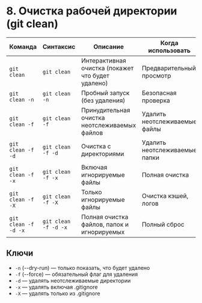 # 8. Очистка рабочей директории (git clean)

| Команда | Синтаксис | Описание | Когда использовать |
|---------|-----------|----------|-------------------|
| `git clean` | `git clean` | Интерактивная очистка (покажет что будет удалено) | Предварительный просмотр |
| `git clean -n` | `git clean -n` | Пробный запуск (без удаления) | Безопасная проверка |
| `git clean -f` | `git clean -f` | Принудительная очистка неотслеживаемых файлов | Удалить неотслеживаемые файлы |
| `git clean -f -d` | `git clean -f -d` | Очистка с директориями | Удалить неотслеживаемые папки |
| `git clean -f -x` | `git clean -f -x` | Включая игнорируемые файлы | Полная очистка |
| `git clean -f -X` | `git clean -f -X` | Только игнорируемые файлы | Очистка кэшей, логов |
| `git clean -f -d -x` | `git clean -f -d -x` | Полная очистка файлов, папок и игнорируемых | Полный сброс |

## Ключи
- `-n` (--dry-run) — только показать, что будет удалено
- `-f` (--force) — обязательный флаг для удаления
- `-d` — удалять неотслеживаемые директории
- `-x` — удалять включая .gitignore
- `-X` — удалять только из .gitignore
